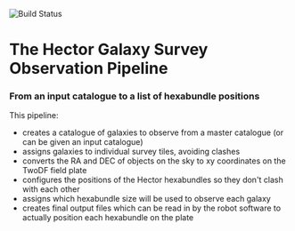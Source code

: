 ![Build Status](https://github.com/samvaughan/Hector-Observations-Pipeline/actions/workflows/run_tests.yaml/badge.svg)

# The Hector Galaxy Survey Observation Pipeline

### From an input catalogue to a list of hexabundle positions

This pipeline:

* creates a catalogue of galaxies to observe from a master catalogue (or can be given an input catalogue)
* assigns galaxies to individual survey tiles, avoiding clashes
* converts the RA and DEC of objects on the sky to xy coordinates on the TwoDF field plate
* configures the positions of the Hector hexabundles so they don't clash with each other
* assigns which hexabundle size will be used to observe each galaxy
* creates final output files which can be read in by the robot software to actually position each hexabundle on the plate
